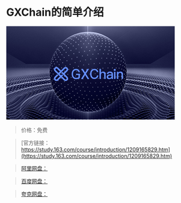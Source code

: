 # GXChain的简单介绍

![img](../../../assets/study163/free/03b5623cb06144f382a391ac2ca63e66.png)

> 价格：免费

> [官方链接：https://study.163.com/course/introduction/1209165829.htm](https://study.163.com/course/introduction/1209165829.htm)

> [阿里网盘：]()

> [百度网盘：]()

> [夸克网盘：]()
